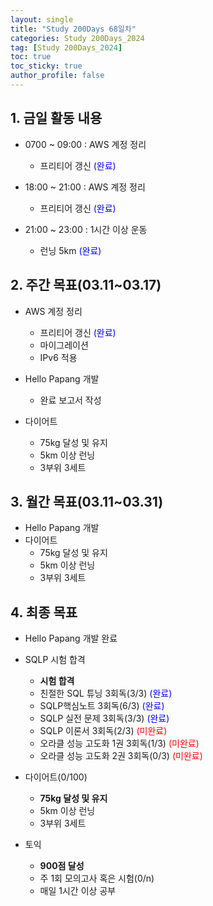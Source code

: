 ```yaml
---
layout: single
title: "Study 200Days 68일차"
categories: Study 200Days_2024
tag: [Study 200Days_2024]
toc: true
toc_sticky: true
author_profile: false
---
```


## 1. 금일 활동 내용

* 0700 ~ 09:00 : AWS 계정 정리
  * 프리티어 갱신 <span style = "color:blue">(완료)</span>

* 18:00 ~ 21:00 : AWS 계정 정리
  * 프리티어 갱신 <span style = "color:blue">(완료)</span>

* 21:00 ~ 23:00 : 1시간 이상 운동
  * 런닝 5km <span style = "color:blue">(완료)</span>



##  2. 주간 목표(03.11~03.17)

* AWS 계정 정리
  * 프리티어 갱신 <span style = "color:blue">(완료)</span>
  * 마이그레이션
  * IPv6 적용

* Hello Papang 개발
  * 완료 보고서 작성
* 다이어트
  * 75kg 달성 및 유지
  * 5km 이상 런닝
  * 3부위 3세트



## 3. 월간 목표(03.11~03.31)

* Hello Papang 개발
* 다이어트
  * 75kg 달성 및 유지
  * 5km 이상 런닝
  * 3부위 3세트



## 4. 최종 목표

* Hello Papang 개발 완료
* SQLP 시험 합격
  * **시험 합격**
  * 친절한 SQL 튜닝 3회독(3/3) <span style = "color:blue">(완료)</span>
  * SQLP핵심노트 3회독(6/3) <span style = "color:blue">(완료)</span>
  * SQLP 실전 문제 3회독(3/3) <span style = "color:blue">(완료)</span>
  * SQLP 이론서 3회독(2/3) <span style = "color:red">(미완료)</span>
  * 오라클 성능 고도화 1권 3회독(1/3) <span style = "color:red">(미완료)</span>
  * 오라클 성능 고도화 2권 3회독(0/3) <span style = "color:red">(미완료)</span>
* 다이어트(0/100)
  * **75kg 달성 및 유지**
  * 5km 이상 런닝
  * 3부위 3세트

* 토익
  * **900점 달성**
  * 주 1회 모의고사 혹은 시험(0/n)
  * 매일 1시간 이상 공부
